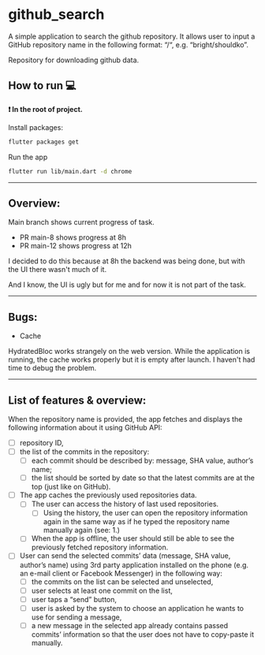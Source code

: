 # github_search

A simple application to search the github repository.
It allows user to input a GitHub repository name in the following format: “<owner>/<repository>“, e.g. “bright/shouldko”.

Repository for downloading github data.

## How to run 💻

**❗ In the root of project.**

Install packages:

```sh
flutter packages get
```

Run the app

```sh
flutter run lib/main.dart -d chrome
```

---

## Overview:

Main branch shows current progress of task.

- PR main-8 shows progress at 8h
- PR main-12 shows progress at 12h

I decided to do this because at 8h the backend was being done, but with the UI there wasn't much of it.

And I know, the UI is ugly but for me and for now it is not part of the task.

---

## Bugs:

- Cache

HydratedBloc works strangely on the web version. While the application is running, the cache works properly but it is empty after launch. I haven't had time to debug the problem.

---

## List of features & overview:

When the repository name is provided, the app fetches and displays the following information about it using GitHub API:

- [ ] repository ID,
- [ ] the list of the commits in the repository:
  - [ ] each commit should be described by: message, SHA value, author’s name;
  - [ ] the list should be sorted by date so that the latest commits are at the top (just like on GitHub).
- [ ] The app caches the previously used repositories data.
  - [ ] The user can access the history of last used repositories.
    - [ ] Using the history, the user can open the repository information again in the same way as if he typed the repository name manually again (see: 1.)
  - [ ] When the app is offline, the user should still be able to see the previously fetched repository information.
- [ ] User can send the selected commits’ data (message, SHA value, author’s name) using 3rd party application installed on the phone (e.g. an e-mail client or Facebook Messenger) in the following way:
  - [ ] the commits on the list can be selected and unselected,
  - [ ] user selects at least one commit on the list,
  - [ ] user taps a “send” button,
  - [ ] user is asked by the system to choose an application he wants to use for sending a message,
  - [ ] a new message in the selected app already contains passed commits’ information so that the user does not have to copy-paste it manually.
